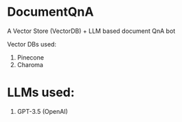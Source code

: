 # DocumentQnA
A Vector Store (VectorDB) + LLM based document QnA bot

Vector DBs used:
1. Pinecone
2. Charoma

# LLMs used:
1. GPT-3.5 (OpenAI)